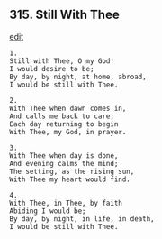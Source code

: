 
## 315.  Still With Thee
[edit](https://docs.google.com/document/d/1KMp5m0_N5VhPFh0YgiqULmfadE03glhy/edit?mode=html)



    1. 
    Still with Thee, O my God! 
    I would desire to be; 
    By day, by night, at home, abroad, 
    I would be still with Thee. 

    2.
    With Thee when dawn comes in, 
    And calls me back to care; 
    Each day returning to begin 
    With Thee, my God, in prayer. 

    3.
    With Thee when day is done, 
    And evening calms the mind; 
    The setting, as the rising sun, 
    With Thee my heart would find. 

    4.
    With Thee, in Thee, by faith 
    Abiding I would be; 
    By day, by night, in life, in death, 
    I would be still with Thee.
